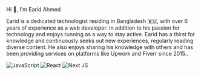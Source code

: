 <p align="left">Hi 👋, I'm Earid Ahmed</p>
<p align="left">Earid is a dedicated technologist residing in Bangladesh 🇧🇩, with over 6 years of experience as a web developer. In addition to his passion for technology and enjoys running as a way to stay active. Earid has a thirst for knowledge and continuously seeks out new experiences, regularly reading diverse content. He also enjoys sharing his knowledge with others and has been providing services on platforms like Upwork and Fiverr since 2015..</p>


![JavaScript](https://img.shields.io/badge/javascript-%23323330.svg?style=for-the-badge&logo=javascript&logoColor=%23F7DF1E) ![React](https://img.shields.io/badge/react-%2320232a.svg?style=for-the-badge&logo=react&logoColor=%2361DAFB) ![Next JS](https://img.shields.io/badge/Next-black?style=for-the-badge&logo=next.js&logoColor=white) 

